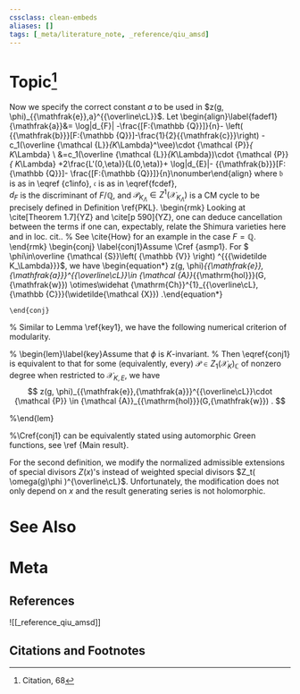 ```yaml
---
cssclass: clean-embeds
aliases: []
tags: [_meta/literature_note, _reference/qiu_amsd]
---
```

# Topic[^1]



Now we specify the correct constant  $a$ to be used in $z(g, \phi)_{{\mathfrak{e}},a}^{{\overline\cL}}$. Let 
\begin{align}\label{fadef1}{\mathfrak{a}}&= \log|d_{F}|  -\frac{[F:{\mathbb {Q}}]}{n}- \left( {{\mathfrak{b}}}[F:{\mathbb {Q}}]-\frac{1}{2}{{\mathfrak{c}}}\right) -c_1(\overline {\mathcal {L}}_{K_\Lambda}^\vee)\cdot {\mathcal {P}}_{ K_\Lambda} \\
&=c_1(\overline {\mathcal {L}}_{K_\Lambda})\cdot {\mathcal {P}}_{ K_\Lambda}
+2\frac{L'(0,\eta)}{L(0,\eta)}+ \log|d_{E}|- {{\mathfrak{b}}}[F:{\mathbb {Q}}]- \frac{[F:{\mathbb {Q}}]}{n}\nonumber\end{align}
 where ${\mathfrak{b}}$ is as in \eqref
   {c1info}, ${\mathfrak{c}}$ is  as in \eqref{fcdef},  
$d_F$  is  the   discriminant of $F/
{\mathbb {Q}}$, and ${\mathcal {P}}_{K_\Lambda}\in Z^1({\mathcal {X}}_{K_\Lambda})$ is a  CM cycle to be precisely defined in Definition \ref{PKL}. 
\begin{rmk} Looking at \cite[Theorem 1.7]{YZ} and \cite[p 590]{YZ}, one can deduce cancellation between the  terms if one can, expectably,  relate the Shimura varieties here and in loc. cit.. % See \cite{How} for an example in the case $F={\mathbb {Q}}$.
\end{rmk}
      \begin{conj}  \label{conj1}Assume 
    \Cref  {asmp1}.
       For  $ \phi\in\overline {\mathcal {S}}\left( {\mathbb {V}}  \right) ^{{{\widetilde K_\Lambda}}}$, we have 
          \begin{equation*} z(g, \phi)_{{\mathfrak{e}},{\mathfrak{a}}}^{{\overline\cL}}\in  {\mathcal {A}}_{{\mathrm{hol}}}(G,{\mathfrak{w}})   \otimes\widehat {\mathrm{Ch}}^{1}_{{\overline\cL},{\mathbb {C}}}(\widetilde{\mathcal {X}}) .\end{equation*}

    \end{conj}
%    Similar to Lemma \ref{key1}, we have the following numerical criterion    of modularity.   
    
    
   %   \begin{lem}\label{key}Assume that $\phi$ is $K$-invariant. 
   %   Then \eqref{conj1}  is equivalent to   that  for   some (equivalently, every) ${\mathcal {P}}\in  Z_1({\mathcal {X}}_K )_{\mathbb {C}}$ of   nonzero degree when restricted to ${\mathcal {X}}_{K,E}$, we have  $$  z(g, \phi)_{{\mathfrak{e}},{\mathfrak{a}}}^{{\overline\cL}}\cdot  {\mathcal {P}} \in  {\mathcal {A}}_{{\mathrm{hol}}}(G,{\mathfrak{w}}) . $$

%\end{lem}



%\Cref{conj1}  can be equivalently stated using automorphic Green functions, see \ref {Main result}.


For the second definition, we modify  the normalized admissible extensions of  special divisors $Z(x)$'s instead of weighted special divisors $Z_t(  \omega(g)\phi )^{\overline\cL}$.   Unfortunately, the modification does not  only depend on $x$ and the result generating series is not holomorphic.



# See Also

# Meta
## References
![[_reference_qiu_amsd]]


## Citations and Footnotes
[^1]: Citation, 68